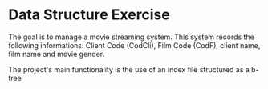# Data Structure Exercise 

The goal is to manage a movie streaming system. This system records the following informations:
Client Code (CodCli), Film Code (CodF), client name, film name and movie gender.

The project's main functionality is the use of an index file structured as a b-tree


